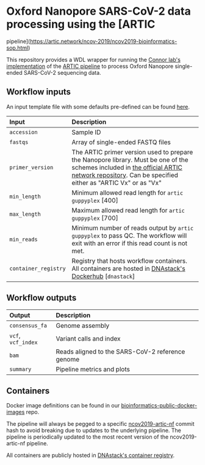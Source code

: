 # Oxford Nanopore SARS-CoV-2 data processing using the [ARTIC 
pipeline](https://artic.network/ncov-2019/ncov2019-bioinformatics-sop.html)

This repository provides a WDL wrapper for running the [Connor lab's implementation](https://github.com/connor-lab/ncov2019-artic-nf) of the [ARTIC pipeline](https://artic.network/ncov-2019/ncov2019-bioinformatics-sop.html) to process Oxford Nanopore single-ended SARS-CoV-2 sequencing data.


## Workflow inputs

An input template file with some defaults pre-defined can be found [here](./workflows/inputs.json).

| Input | Description |
|:-|:-|
| `accession` | Sample ID |
| `fastqs` | Array of single-ended FASTQ files |
| `primer_version` | The ARTIC primer version used to prepare the Nanopore library. Must be one of the schemes included in [the official ARTIC network repository](https://github.com/artic-network/artic-ncov2019/tree/master/primer_schemes/nCoV-2019). Can be specified either as "ARTIC Vx" or as "Vx" |
| `min_length` | Minimum allowed read length for `artic guppyplex` [400] |
| `max_length` | Maximum allowed read length for `artic guppyplex` [700] |
| `min_reads` | Minimum number of reads output by `artic guppyplex` to pass QC. The workflow will exit with an error if this read count is not met. |
| `container_registry` | Registry that hosts workflow containers. All containers are hosted in [DNAstack's Dockerhub](https://hub.docker.com/u/dnastack) [`dnastack`] |


## Workflow outputs

| Output | Description |
|:-|:-|
| `consensus_fa` | Genome assembly |
| `vcf`, `vcf_index` | Variant calls and index |
| `bam` | Reads aligned to the SARS-CoV-2 reference genome |
| `summary` | Pipeline metrics and plots |


## Containers

Docker image definitions can be found in our [bioinformatics-public-docker-images](https://github.com/DNAstack/bioinformatics-public-docker-images) repo.

The pipeline will always be pegged to a specific [ncov2019-artic-nf](https://github.com/connor-lab/ncov2019-artic-nf) commit hash to avoid breaking due to updates to the underlying pipeline. The pipeline is periodically updated to the most recent version of the ncov2019-artic-nf pipeline.

All containers are publicly hosted in [DNAstack's container registry](https://hub.docker.com/u/dnastack).
